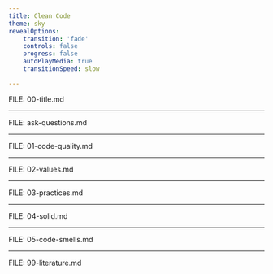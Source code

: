 ```yaml
---
title: Clean Code
theme: sky
revealOptions:
    transition: 'fade'
    controls: false
    progress: false
    autoPlayMedia: true
    transitionSpeed: slow

---
```


FILE: 00-title.md

---

FILE: ask-questions.md

---

FILE: 01-code-quality.md

---

FILE: 02-values.md

---

FILE: 03-practices.md

---

FILE: 04-solid.md

---

FILE: 05-code-smells.md

---

FILE: 99-literature.md
